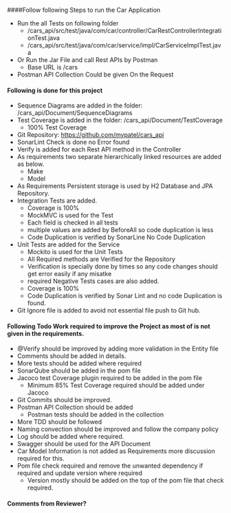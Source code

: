 ####Follow following Steps to run the Car Application

- Run the all Tests on following folder
    - /cars_api/src/test/java/com/car/controller/CarRestControllerIntegrationTest.java
    - /cars_api/src/test/java/com/car/service/impl/CarServiceImplTest.java
- Or Run the Jar File and call Rest APIs by Postman
    - Base URL is /cars
- Postman API Collection Could be given On the Request


#### Following is done for this project
- Sequence Diagrams are added in the folder: /cars_api/Document/SequenceDiagrams
- Test Coverage is added in the folder: /cars_api/Document/TestCoverage
    - 100% Test Coverage
- Git Repository: https://github.com/mvpatel/cars_api
- SonarLint Check is done no Error found
- Verify is added for each Rest API method in the Controller
- As requirements two separate hierarchically linked resources are added as below.
    - Make
    - Model
- As Requirements Persistent storage is used by H2 Database and JPA Repository.
- Integration Tests are added.
    - Coverage is 100%
    - MockMVC is used for the Test
    - Each field is checked in all tests
    - multiple values are added by BeforeAll so code duplication is less
    - Code Duplication is verified by SonarLine No Code Duplication
- Unit Tests are added for the Service
    - Mockito is used for the Unit Tests
    - All Required methods are Verified for the Repository
    - Verification is specially done by times so any code changes should get error easily if any misatke
    - required Negative Tests cases are also added.
    - Coverage is 100%
    - Code Duplication is verified by Sonar Lint and no code Duplication is found.
- Git Ignore file is added to avoid not essential file push to Git hub.


#### Following Todo Work required to improve the Project as most of is not given in the requirements.
- @Verify should be improved by adding more validation in the Entity file
- Comments should be added in details.
- More tests should be added where required
- SonarQube should be added in the pom file
- Jacoco test Coverage plugin required to be added in the pom file
    - Minimum 85% Test Coverage required should be added under Jacoco
- Git Commits should be improved.
- Postman API Collection should be added
    - Postman tests should be added in the collection
- More TDD should be followed
- Naming convection should be improved and follow the company policy
- Log should be added where required.
- Swagger should be used for the API Document
- Car Model Information is not added as Requirements more discussion required for this.
- Pom file check required and remove the unwanted dependency if required and update version where required
    - Version mostly should be added on the top of the pom file that check required.
        
#### Comments from Reviewer?